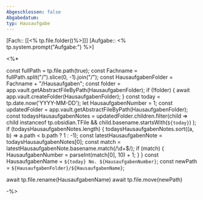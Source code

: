```yaml
---
Abgeschlossen: false
Abgabedatum: 
typ: Hausaufgabe
---
```

[Fach:: [[<% tp.file.folder()%>]]]
[Aufgabe:: <% tp.system.prompt("Aufgabe:") %>] 

<%*

const fullPath = tp.file.path(true);
const Fachname = fullPath.split("/").slice(0, -1).join("/");
const HausaufgabenFolder = Fachname + "/Hausaufgaben";
const folder = app.vault.getAbstractFileByPath(HausaufgabenFolder);
if (!folder) {
  await app.vault.createFolder(HausaufgabenFolder);
}
const today = tp.date.now('YYYY-MM-DD');
let HausaufgabenNumber = 1;
const updatedFolder = app.vault.getAbstractFileByPath(HausaufgabenFolder);
const todaysHausaufgabenNotes = updatedFolder.children.filter(child =>
  child instanceof tp.obsidian.TFile && child.basename.startsWith(`${today}`)
);
if (todaysHausaufgabenNotes.length) {
  todaysHausaufgabenNotes.sort((a, b) => a.path < b.path ? 1 : -1);
  const latestHausaufgabenNote = todaysHausaufgabenNotes[0];
  const match = latestHausaufgabenNote.basename.match(/\d+$/);
  if (match) {
    HausaufgabenNumber = parseInt(match[0], 10) + 1;
  }
}
const HausaufgabenName = `${today} No. ${HausaufgabenNumber}`;
const newPath = `${HausaufgabenFolder}/${HausaufgabenName}`;

await tp.file.rename(HausaufgabenName)
await tp.file.move(newPath)

-%>